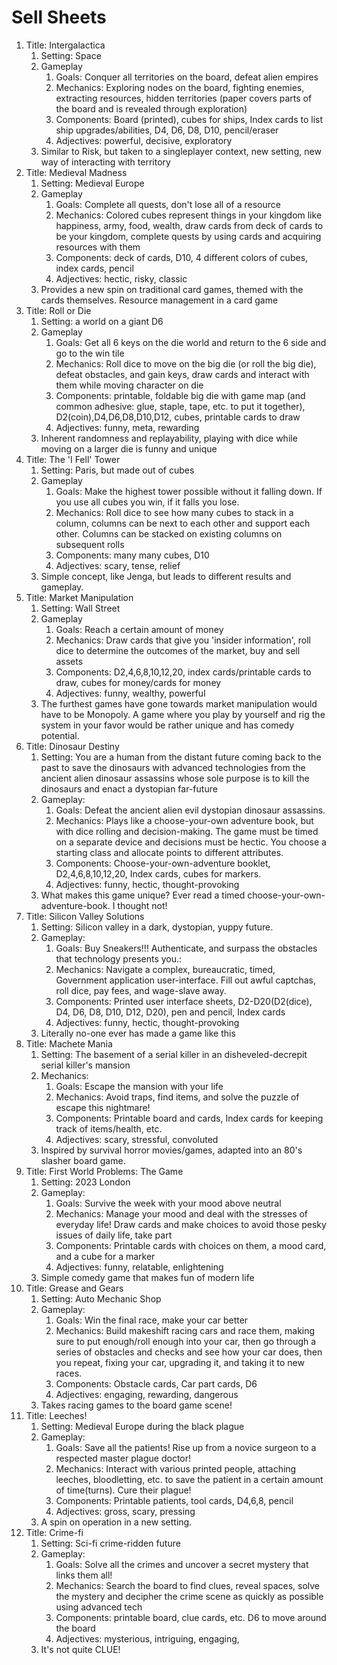 # Sell Sheets

1. Title: Intergalactica
	1. Setting: Space
	2. Gameplay
		1. Goals: Conquer all territories on the board, defeat alien empires
		2. Mechanics: Exploring nodes on the board, fighting enemies, extracting resources, hidden territories (paper covers parts of the board and is revealed through exploration)
		3. Components: Board (printed), cubes for ships, Index cards to list ship upgrades/abilities, D4, D6, D8, D10, pencil/eraser
		4. Adjectives: powerful, decisive, exploratory
	3. Similar to Risk, but taken to a singleplayer context, new setting, new way of interacting with territory
2. Title: Medieval Madness
	1. Setting: Medieval Europe
	2. Gameplay
		1. Goals: Complete all quests, don't lose all of a resource
		2. Mechanics: Colored cubes represent things in your kingdom like happiness, army, food, wealth, draw cards from deck of cards to be your kingdom, complete quests by using cards and acquiring resources with them
		3. Components: deck of cards, D10, 4 different colors of cubes, index cards, pencil
		4. Adjectives: hectic, risky, classic
	3. Provides a new spin on traditional card games, themed with the cards themselves. Resource management in a card game
3. Title: Roll or Die
	1. Setting: a world on a giant D6
	2. Gameplay
		1. Goals: Get all 6 keys on the die world and return to the 6 side and go to the win tile
		2. Mechanics: Roll dice to move on the big die (or roll the big die), defeat obstacles, and gain keys, draw cards and interact with them while moving character on die
		3. Components: printable, foldable big die with game map (and common adhesive: glue, staple, tape, etc. to put it together), D2(coin),D4,D6,D8,D10,D12, cubes, printable cards to draw
		4. Adjectives: funny, meta, rewarding
	3. Inherent randomness and replayability, playing with dice while moving on a larger die is funny and unique 
4. Title: The 'I Fell' Tower
	1. Setting: Paris, but made out of cubes
	2. Gameplay
		1. Goals: Make the highest tower possible without it falling down. If you use all cubes you win, if it falls you lose.
		2. Mechanics: Roll dice to see how many cubes to stack in a column, columns can be next to each other and support each other. Columns can be stacked on existing columns on subsequent rolls 
		3. Components: many many cubes, D10
		4. Adjectives: scary, tense, relief
	3. Simple concept, like Jenga, but leads to different results and gameplay.
5. Title: Market Manipulation
	1. Setting: Wall Street
	2. Gameplay
		1. Goals: Reach a certain amount of money
		2. Mechanics: Draw cards that give you 'insider information', roll dice to determine the outcomes of the market, buy and sell assets
		3. Components: D2,4,6,8,10,12,20, index cards/printable cards to draw, cubes for money/cards for money
		4. Adjectives: funny, wealthy, powerful
	3. The furthest games have gone towards market manipulation would have to be Monopoly. A game where you play by yourself and rig the system in your favor would be rather unique and has comedy potential.
6. Title: Dinosaur Destiny
	1. Setting: You are a human from the distant future coming back to the past to save the dinosaurs with advanced technologies from the ancient alien dinosaur assassins whose sole purpose is to kill the dinosaurs and enact a dystopian far-future
	2. Gameplay:
		1. Goals: Defeat the ancient alien evil dystopian dinosaur assassins.
		2. Mechanics: Plays like a choose-your-own adventure book, but with dice rolling and decision-making. The game must be timed on a separate device and decisions must be hectic. You choose a starting class and allocate points to different attributes.
		3. Components: Choose-your-own-adventure booklet, D2,4,6,8,10,12,20, Index cards, cubes for markers.
		4. Adjectives: funny, hectic, thought-provoking
	3. What makes this game unique? Ever read a timed choose-your-own-adventure-book. I thought not!
7. Title: Silicon Valley Solutions
	1. Setting: Silicon valley in a dark, dystopian, yuppy future.
	2. Gameplay:
		1. Goals: Buy Sneakers!!! Authenticate, and surpass the obstacles that technology presents you.:
		2. Mechanics: Navigate a complex, bureaucratic, timed, Government application user-interface. Fill out awful captchas, roll dice, pay fees, and wage-slave away.
		3. Components: Printed user interface sheets, D2-D20(D2(dice), D4, D6, D8, D10, D12, D20), pen and pencil, Index cards
		4. Adjectives: funny, hectic, thought-provoking
	4. Literally no-one ever has made a game like this
8. Title: Machete Mania
	1. Setting: The basement of a serial killer in an disheveled-decrepit serial killer's mansion
	2. Mechanics:
		1. Goals: Escape the mansion with your life
		2. Mechanics: Avoid traps, find items, and solve the puzzle of escape this nightmare!
		3. Components: Printable board and cards, Index cards for keeping track of items/health, etc. 
		4. Adjectives: scary, stressful, convoluted
	3. Inspired by survival horror movies/games, adapted into an 80's slasher board game.
9. Title: First World Problems: The Game
	1. Setting: 2023 London
	2. Gameplay:
		1. Goals: Survive the week with your mood above neutral
		2. Mechanics: Manage your mood and deal with the stresses of everyday life! Draw cards and make choices to avoid those pesky issues of daily life, take part
		3. Components: Printable cards with choices on them, a mood card, and a cube for a marker
		4. Adjectives: funny, relatable, enlightening
	3. Simple comedy game that makes fun of modern life
10. Title: Grease and Gears
	1. Setting: Auto Mechanic Shop
	2. Gameplay:
		1. Goals: Win the final race, make your car better
		2. Mechanics: Build makeshift racing cars and race them, making sure to put enough/roll enough into your car, then go through a series of obstacles and checks and see how your car does, then you repeat, fixing your car, upgrading it, and taking it to new races. 
		3. Components: Obstacle cards, Car part cards, D6
		4. Adjectives: engaging, rewarding, dangerous
	3. Takes racing games to the board game scene!
11. Title: Leeches!
	1. Setting: Medieval Europe during the black plague
	2. Gameplay:
		1. Goals: Save all the patients! Rise up from a novice surgeon to a respected master  plague doctor!
		2. Mechanics: Interact with various printed people, attaching leeches, bloodletting, etc. to save the patient in a certain amount of time(turns). Cure their plague!
		3. Components: Printable patients, tool cards, D4,6,8, pencil
		4. Adjectives: gross, scary, pressing
	3. A spin on operation in a new setting.
12. Title: Crime-fi
	1. Setting: Sci-fi crime-ridden future
	2. Gameplay:
		1. Goals: Solve all the crimes and uncover a secret mystery that links them all!
		2. Mechanics: Search the board to find clues, reveal spaces, solve the mystery and decipher the crime scene as quickly as possible using advanced tech
		3. Components: printable board, clue cards, etc. D6 to move around the board
		4. Adjectives: mysterious, intriguing, engaging,
	3. It's not quite CLUE!